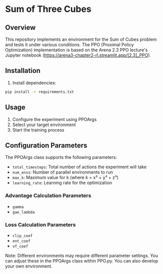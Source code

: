 # Sum of Three Cubes

## Overview
This repository implements an environment for the Sum of Cubes problem and tests it under various conditions. The PPO (Proximal Policy Optimization) implementation is based on the Arena 2.3 PPO lecture's Jupyter notebook (https://arena3-chapter2-rl.streamlit.app/[2.3]_PPO).

## Installation

1. Install dependencies:
```bash
pip install -r requirements.txt
```

## Usage

1. Configure the experiment using PPOArgs
2. Select your target environment
3. Start the training process

## Configuration Parameters

The PPOArgs class supports the following parameters:

- `total_timesteps`: Total number of actions the experiment will take
- `num_envs`: Number of parallel environments to run
- `max_k`: Maximum value for k (where k = x³ + y³ + z³)
- `learning_rate`: Learning rate for the optimization

### Advantage Calculation Parameters
- `gamma`
- `gae_lambda`

### Loss Calculation Parameters
- `clip_coef`
- `ent_coef`
- `vf_coef`

Note: Different environments may require different parameter settings. You can adjust these in the PPOArgs class within PPO.py.
You can also develop your own environment.

